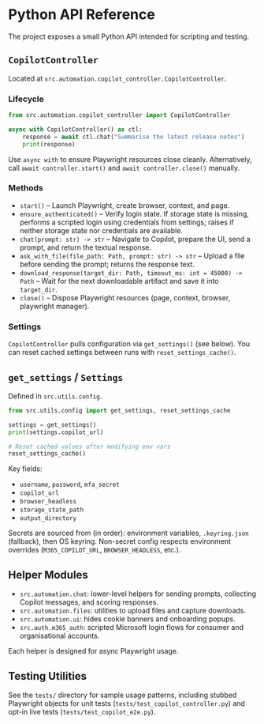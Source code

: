 # Python API Reference

The project exposes a small Python API intended for scripting and testing.

## `CopilotController`

Located at `src.automation.copilot_controller.CopilotController`.

### Lifecycle

```python
from src.automation.copilot_controller import CopilotController

async with CopilotController() as ctl:
    response = await ctl.chat("Summarise the latest release notes")
    print(response)
```

Use `async with` to ensure Playwright resources close cleanly. Alternatively, call `await controller.start()` and `await controller.close()` manually.

### Methods

- `start()` – Launch Playwright, create browser, context, and page.
- `ensure_authenticated()` – Verify login state. If storage state is missing, performs a scripted login using credentials from settings; raises if neither storage state nor credentials are available.
- `chat(prompt: str) -> str` – Navigate to Copilot, prepare the UI, send a prompt, and return the textual response.
- `ask_with_file(file_path: Path, prompt: str) -> str` – Upload a file before sending the prompt; returns the response text.
- `download_response(target_dir: Path, timeout_ms: int = 45000) -> Path` – Wait for the next downloadable artifact and save it into `target_dir`.
- `close()` – Dispose Playwright resources (page, context, browser, playwright manager).

### Settings

`CopilotController` pulls configuration via `get_settings()` (see below). You can reset cached settings between runs with `reset_settings_cache()`.

## `get_settings` / `Settings`

Defined in `src.utils.config`.

```python
from src.utils.config import get_settings, reset_settings_cache

settings = get_settings()
print(settings.copilot_url)

# Reset cached values after modifying env vars
reset_settings_cache()
```

Key fields:

- `username`, `password`, `mfa_secret`
- `copilot_url`
- `browser_headless`
- `storage_state_path`
- `output_directory`

Secrets are sourced from (in order): environment variables, `.keyring.json` (fallback), then OS keyring. Non-secret config respects environment overrides (`M365_COPILOT_URL`, `BROWSER_HEADLESS`, etc.).

## Helper Modules

- `src.automation.chat`: lower-level helpers for sending prompts, collecting Copilot messages, and scoring responses.
- `src.automation.files`: utilities to upload files and capture downloads.
- `src.automation.ui`: hides cookie banners and onboarding popups.
- `src.auth.m365_auth`: scripted Microsoft login flows for consumer and organisational accounts.

Each helper is designed for async Playwright usage.

## Testing Utilities

See the `tests/` directory for sample usage patterns, including stubbed Playwright objects for unit tests (`tests/test_copilot_controller.py`) and opt-in live tests (`tests/test_copilot_e2e.py`).
